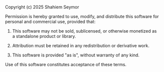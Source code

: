 Copyright (c) 2025 Shahiem Seymor

Permission is hereby granted to use, modify, and distribute this software
for personal and commercial use, provided that:

1. This software may not be sold, sublicensed, or otherwise monetized as a
   standalone product or library.

2. Attribution must be retained in any redistribution or derivative work.

3. This software is provided "as is", without warranty of any kind.

Use of this software constitutes acceptance of these terms.
